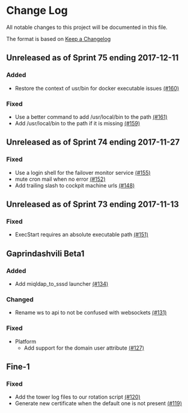 # Change Log

All notable changes to this project will be documented in this file.

The format is based on [Keep a Changelog](http://keepachangelog.com/en/1.0.0/)


## Unreleased as of Sprint 75 ending 2017-12-11

### Added
- Restore the context of usr/bin for docker executable issues [(#160)](https://github.com/ManageIQ/manageiq-appliance/pull/160)

### Fixed
- Use a better command to add /usr/local/bin to the path [(#161)](https://github.com/ManageIQ/manageiq-appliance/pull/161)
- Add /usr/local/bin to the path if it is missing [(#159)](https://github.com/ManageIQ/manageiq-appliance/pull/159)

## Unreleased as of Sprint 74 ending 2017-11-27

### Fixed
- Use a login shell for the failover monitor service [(#155)](https://github.com/ManageIQ/manageiq-appliance/pull/155)
- mute cron mail when no error [(#152)](https://github.com/ManageIQ/manageiq-appliance/pull/152)
- Add trailing slash to cockpit machine urls [(#148)](https://github.com/ManageIQ/manageiq-appliance/pull/148)

## Unreleased as of Sprint 73 ending 2017-11-13

### Fixed
- ExecStart requires an absolute executable path [(#151)](https://github.com/ManageIQ/manageiq-appliance/pull/151)

## Gaprindashvili Beta1

### Added
- Add miqldap_to_sssd launcher [(#134)](https://github.com/ManageIQ/manageiq-appliance/pull/134)

### Changed
- Rename ws to api to not be confused with websockets [(#131)](https://github.com/ManageIQ/manageiq-appliance/pull/131)

### Fixed
- Platform
  - Add support for the domain user attribute [(#127)](https://github.com/ManageIQ/manageiq-appliance/pull/127)

## Fine-1

### Fixed
- Add the tower log files to our rotation script [(#120)](https://github.com/ManageIQ/manageiq-appliance/pull/120)
- Generate new certificate when the default one is not present [(#119)](https://github.com/ManageIQ/manageiq-appliance/pull/119)

